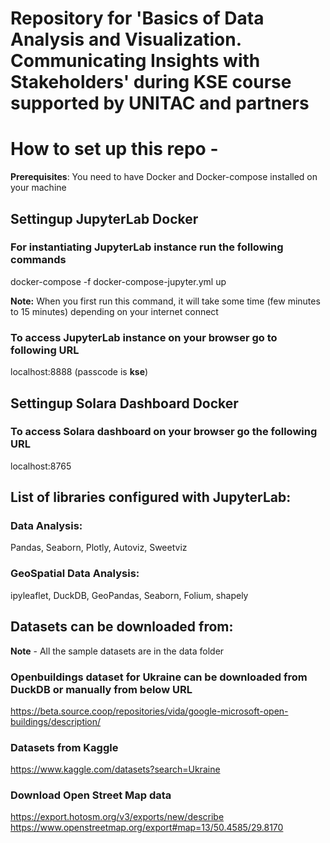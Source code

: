 # Repository for 'Basics of Data Analysis and Visualization. Communicating Insights with Stakeholders' during KSE course supported by UNITAC and partners


# How to set up this repo - 

**Prerequisites**: You need to have Docker and Docker-compose installed on your machine 

## Settingup JupyterLab Docker

### For instantiating JupyterLab instance run the following commands

docker-compose -f docker-compose-jupyter.yml up 

**Note:** When you first run this command, it will take some time (few minutes to 15 minutes) depending on your internet connect

### To access JupyterLab instance on your browser go to following URL
localhost:8888 (passcode is **kse**)

## Settingup Solara Dashboard Docker

### To access Solara dashboard on your browser go the following URL
localhost:8765


## List of libraries configured with JupyterLab:
### Data Analysis:
Pandas, Seaborn, Plotly, Autoviz, Sweetviz

### GeoSpatial Data Analysis:
ipyleaflet, DuckDB, GeoPandas, Seaborn, Folium, shapely


## Datasets can be downloaded from:

**Note** - All the sample datasets are in the data folder

### Openbuildings dataset for Ukraine can be downloaded from DuckDB or manually from below URL
https://beta.source.coop/repositories/vida/google-microsoft-open-buildings/description/

### Datasets from Kaggle
https://www.kaggle.com/datasets?search=Ukraine

### Download Open Street Map data
https://export.hotosm.org/v3/exports/new/describe
https://www.openstreetmap.org/export#map=13/50.4585/29.8170